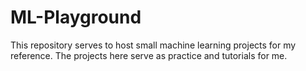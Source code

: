 # ML-Playground
This repository serves to host small machine learning projects for my reference. The projects here serve as practice and tutorials for me.
